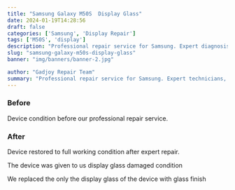 ```yaml
---
title: "Samsung Galaxy M50S  Display Glass"
date: 2024-01-19T14:28:56
draft: false
categories: ['Samsung', 'Display Repair']
tags: ['M50S', 'display']
description: "Professional repair service for Samsung. Expert diagnosis and quality repairs in Bangalore."
slug: "samsung-galaxy-m50s-display-glass"
banner: "img/banners/banner-2.jpg"

author: "Gadjoy Repair Team"
summary: "Professional repair service for Samsung. Expert technicians, quality parts, warranty included."
---
```


### Before

Device condition before our professional repair service.

### After

Device restored to full working condition after expert repair.

The device was given to us display glass damaged condition

We replaced the only the display glass of the device with glass finish